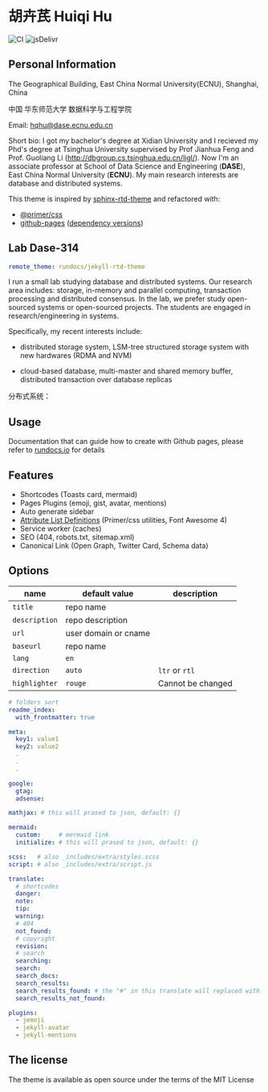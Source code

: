 # 胡卉芪 Huiqi Hu

![CI](https://github.com/rundocs/jekyll-rtd-theme/workflows/CI/badge.svg?branch=develop)
![jsDelivr](https://data.jsdelivr.com/v1/package/gh/rundocs/jekyll-rtd-theme/badge)


##  Personal Information

The Geographical Building, East China Normal University(ECNU), Shanghai, China

中国 华东师范大学 数据科学与工程学院 

Email: hqhu@dase.ecnu.edu.cn

Short bio: I got my bachelor's degree at Xidian University and I recieved my Phd's degree at Tsinghua University supervised by Prof Jianhua Feng and Prof. Guoliang Li (<http://dbgroup.cs.tsinghua.edu.cn/ligl/>). Now I'm an associate professor at School of Data Science and Engineering (**DASE**), East China Normal University (**ECNU**). My main research interests are database and distributed systems.




This theme is inspired by [sphinx-rtd-theme](https://github.com/readthedocs/sphinx_rtd_theme) and refactored with:

- [@primer/css](https://github.com/primer/css)
- [github-pages](https://github.com/github/pages-gem) ([dependency versions](https://pages.github.com/versions/))

##  Lab Dase-314 

```yml
remote_theme: rundocs/jekyll-rtd-theme
```


I run a small lab studying database and distributed systems. Our research area includes: storage, in-memory and parallel computing,  transaction processing and distributed consensus. In the lab, we prefer study open-sourced systems or open-sourced projects. The students are engaged in research/engineering in systems.

Specifically, my recent interests include:

* distributed storage system, LSM-tree structured storage system with new hardwares (RDMA and NVM)

* cloud-based database, multi-master and shared memory buffer, distributed transaction over database replicas

分布式系统：



## Usage

Documentation that can guide how to create with Github pages, please refer to [rundocs.io](https://rundocs.io) for details

## Features

- Shortcodes (Toasts card, mermaid)
- Pages Plugins (emoji, gist, avatar, mentions)
- Auto generate sidebar
- [Attribute List Definitions](https://kramdown.gettalong.org/syntax.html#attribute-list-definitions) (Primer/css utilities, Font Awesome 4)
- Service worker (caches)
- SEO (404, robots.txt, sitemap.xml)
- Canonical Link (Open Graph, Twitter Card, Schema data)

## Options

| name          | default value        | description       |
| ------------- | -------------------- | ----------------- |
| `title`       | repo name            |                   |
| `description` | repo description     |                   |
| `url`         | user domain or cname |                   |
| `baseurl`     | repo name            |                   |
| `lang`        | `en`                 |                   |
| `direction`   | `auto`               | `ltr` or `rtl`    |
| `highlighter` | `rouge`              | Cannot be changed |

```yml
# folders sort
readme_index:
  with_frontmatter: true

meta:
  key1: value1
  key2: value2
  .
  .
  .

google:
  gtag:
  adsense:

mathjax: # this will prased to json, default: {}

mermaid:
  custom:     # mermaid link
  initialize: # this will prased to json, default: {}

scss:   # also _includes/extra/styles.scss
script: # also _includes/extra/script.js

translate:
  # shortcodes
  danger:
  note:
  tip:
  warning:
  # 404
  not_found:
  # copyright
  revision:
  # search
  searching:
  search:
  search_docs:
  search_results:
  search_results_found: # the "#" in this translate will replaced with results size!
  search_results_not_found:

plugins:
  - jemoji
  - jekyll-avatar
  - jekyll-mentions
```

## The license

The theme is available as open source under the terms of the MIT License
